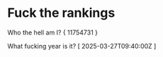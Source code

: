 # Fuck the rankings

Who the hell am I?
{ 11754731 }

What fucking year is it?
[ 2025-03-27T09:40:00Z ]

